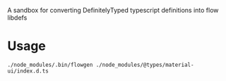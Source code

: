 A sandbox for converting DefinitelyTyped typescript definitions into flow libdefs

# Usage

`./node_modules/.bin/flowgen ./node_modules/@types/material-ui/index.d.ts `

